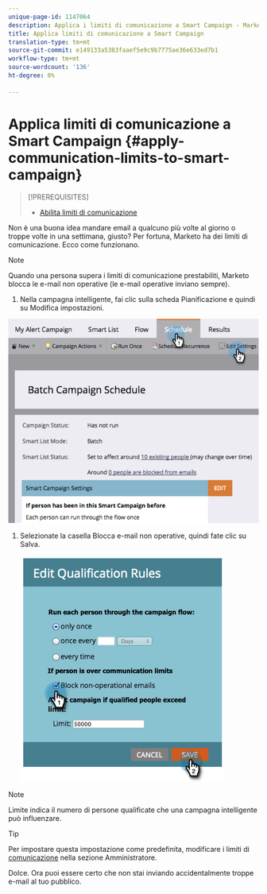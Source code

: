 ```yaml
---
unique-page-id: 1147064
description: Applica i limiti di comunicazione a Smart Campaign - Marketo Docs - Documentazione prodotto
title: Applica limiti di comunicazione a Smart Campaign
translation-type: tm+mt
source-git-commit: e149133a5383faaef5e9c9b7775ae36e633ed7b1
workflow-type: tm+mt
source-wordcount: '136'
ht-degree: 0%

---
```



# Applica limiti di comunicazione a Smart Campaign {#apply-communication-limits-to-smart-campaign}

>[!PREREQUISITES]
>
>* [Abilita limiti di comunicazione](../../../../product-docs/administration/email-setup/enable-communication-limits.md)

>



Non è una buona idea mandare email a qualcuno più volte al giorno o troppe volte in una settimana, giusto? Per fortuna, Marketo ha dei limiti di comunicazione. Ecco come funzionano.

>[!NOTE]
>
>Quando una persona supera i limiti di comunicazione prestabiliti, Marketo blocca le e-mail non operative (le e-mail operative inviano sempre).

1. Nella campagna intelligente, fai clic sulla scheda Pianificazione e quindi su Modifica impostazioni.

![](assets/programeditsettings-hands-1.png)

1. Selezionate la casella Blocca e-mail non operative, quindi fate clic su Salva.

   ![](assets/apply-communication-limits-to-smart-campaign.png)

>[!NOTE]
>
>Limite indica il numero di persone qualificate che una campagna intelligente può influenzare.

>[!TIP]
>
>Per impostare questa impostazione come predefinita, modificare i limiti di [comunicazione](../../../../product-docs/administration/email-setup/enable-communication-limits.md) nella sezione Amministratore.

Dolce. Ora puoi essere certo che non stai inviando accidentalmente troppe e-mail al tuo pubblico.